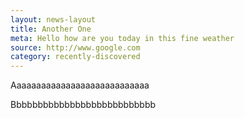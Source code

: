 ```yaml
---
layout: news-layout
title: Another One
meta: Hello how are you today in this fine weather
source: http://www.google.com
category: recently-discovered
---
```


Aaaaaaaaaaaaaaaaaaaaaaaaaaaa

Bbbbbbbbbbbbbbbbbbbbbbbbbbb
